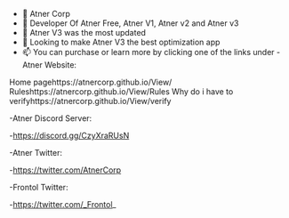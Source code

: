 - 👋 Atner Corp
- 👀 Developer Of Atner Free, Atner V1, Atner v2 and Atner v3
- 🌱 Atner V3 was the most updated
- 💞️ Looking to make Atner V3 the best optimization app
- 📫 You can purchase or learn more by clicking one of the links under
-Atner Website:
 
Home pagehttps://atnercorp.github.io/View/
  Ruleshttps://atnercorp.github.io/View/Rules
  Why do i have to verifyhttps://atnercorp.github.io/View/verify

-Atner Discord Server:

-https://discord.gg/CzyXraRUsN

-Atner Twitter:

-https://twitter.com/AtnerCorp

-Frontol Twitter:

-https://twitter.com/_Frontol_ 


<!---
AtnerCorp/AtnerCorp is a ✨ special ✨ repository because its `README.md` (this file) appears on your GitHub profile.
You can click the Preview link to take a look at your changes.
--->
